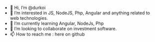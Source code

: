 - 👋 Hi, I’m @durkoi
- 👀 I’m interested in JS, NodeJS, Php, Angular and anything related to web technologies.
- 🌱 I’m currently learning Angular, NodeJs, Php
- 💞️ I’m looking to collaborate on investment software.
- 📫 How to reach me : here on github

<!---
durkoi/durkoi is a ✨ special ✨ repository because its `README.md` (this file) appears on your GitHub profile.
You can click the Preview link to take a look at your changes.
--->
